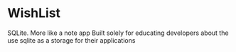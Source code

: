 # WishList
SQLite. 
More like a note app
Built solely for educating developers about the use sqlite as a storage for their applications
